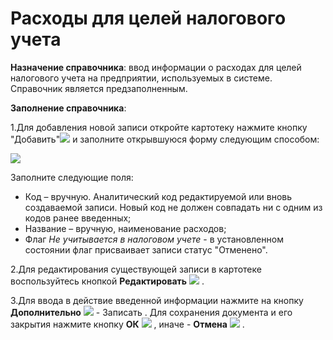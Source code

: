﻿# Расходы для целей налогового учета

**Назначение справочника**: ввод информации о расходах для целей налогового учета на предприятии, используемых в системе. Справочник является предзаполненным.

**Заполнение справочника**:

1.Для добавления новой записи откройте картотеку нажмите кнопку "Добавить"![](topic:.НСИ.AddFiles.Btn_Add.png)  и заполните открывшуюся форму следующим способом:

![](topic:.НСИ.AddFiles.Screenshot_2853.jpg)

Заполните следующие поля: 

* Код – вручную. Аналитический код редактируемой или вновь создаваемой записи. Новый код не должен совпадать ни с одним из кодов ранее введенных;
* Название – вручную, наименование расходов;
* Флаг *Не учитывается в налоговом учете* - в установленном состоянии флаг присваивает записи статус "Отменено".

2.Для редактирования существующей записи в картотеке воспользуйтесь кнопкой **Редактировать** ![](topic:.НСИ.AddFiles.Btn_Edit.png) .

3.Для ввода в действие введенной информации нажмите на кнопку **Дополнительно** ![](topic:.НСИ.AddFiles.Btn_OK.png) - Записать . Для сохранения документа и его закрытия нажмите кнопку **ОК** ![](topic:.НСИ.AddFiles.Btn_Post.png)  , иначе - **Отмена** ![](topic:.НСИ.AddFiles.BtnCloseCancel.png) .
